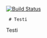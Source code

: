 [![Build Status](http://dmz-dl118-hki:8080/job/Kamux_build_and_robot/badge/icon)](http://dmz-dl118-hki:8080/job/Kamux_build_and_robot)

     # Testi
Testi

 
